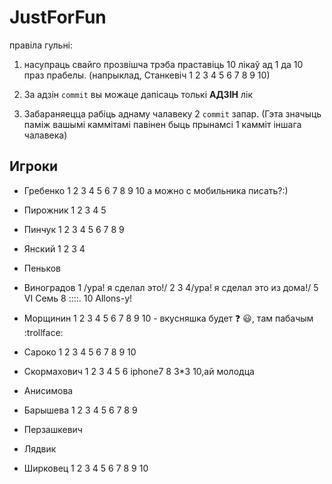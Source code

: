 ﻿
JustForFun
==========
правіла гульні:

1. насупраць свайго прозвішча трэба праставіць 10 лікаў ад 1 да 10 праз прабелы.
(напрыклад, Станкевіч 1 2 3 4 5 6 7 8 9 10)

2. За адзін `commit` вы можаце дапісаць толькі __АДЗІН__ лік

3. Забараняецца рабіць аднаму чалавеку 2 `commit` запар. (Гэта значыць паміж вашымі каммітамі павінен быць прынамсі 1 камміт іншага чалавека)


## Игроки

* Гребенко 1 2 3 4 5 6 7 8 9 10 а можно с мобильника писать?:)

* Пирожник 1 2 3 4 5

* Пинчук 1 2 3 4 5 6 7 8 9

* Янский 1 2 3 4

* Пеньков

* Виноградов 1 /ура! я сделал это!/ 2 3 4/ура! я сделал это из дома!/ 5 VI Семь 8 ::::. 10 Allons-y!

* Морщинин 1 2 3 4 5 6 7 8 9 10 - вкусняшка будет :question: :smiley:, там пабачым :trollface:

* Сароко 1 2 3 4 5 6 7 8 9 10

* Скормахович 1 2 3 4 5 6 iphone7 8 3*3 10,ай молодца

* Анисимова

* Барышева 1 2 3 4 5 6 7 8 9

* Перзашкевич

* Лядвик

* Ширковец 1 2 3 4 5 6 7 8 9 10